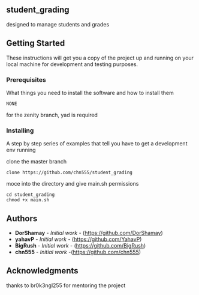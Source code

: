 ## student_grading

designed to manage students and grades

## Getting Started

These instructions will get you a copy of the project up and running on your local machine for development and testing purposes.

### Prerequisites

What things you need to install the software and how to install them

```
NONE
```
for the zenity branch, yad is required

### Installing

A step by step series of examples that tell you have to get a development env running

clone the master branch

```
clone https://github.com/chn555/student_grading
```

moce into the directory and give main.sh permissions 

```
cd student_grading
chmod +x main.sh
```



##
## Authors

* **DorShamay** - *Initial work* - (https://github.com/DorShamay)
* **yahavP** - *Initial work* - (https://github.com/YahavP)
* **BigRush** - *Initial work* - (https://github.com/BigRush)
* **chn555** - *Initial work* -(https://github.com/chn555)



## Acknowledgments

thanks to br0k3ngl255 for mentoring the project
